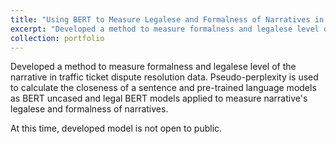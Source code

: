 ```yaml
---
title: "Using BERT to Measure Legalese and Formalness of Narratives in Traffic Ticket Resolution"
excerpt: "Developed a method to measure formalness and legalese level of the narrative in traffic ticket dispute resolution data. Pseudo-perplexity is used to calculate the closeness of a sentence and pre-trained language models as BERT uncased and legal BERT models applied to measure narrative's legalese and formalness of narratives."
collection: portfolio
---
```


Developed a method to measure formalness and legalese level of the narrative in traffic ticket dispute resolution data. Pseudo-perplexity is used to calculate the closeness of a sentence and pre-trained language models as BERT uncased and legal BERT models applied to measure narrative's legalese and formalness of narratives.

At this time, developed model is not open to public. 

